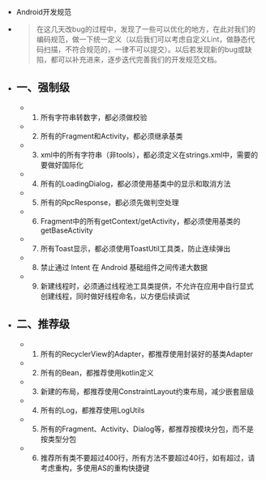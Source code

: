 - Android开发规范
- > 在这几天改bug的过程中，发现了一些可以优化的地方，在此对我们的编码规范，做一下统一定义（以后我们可以考虑自定义Lint，做静态代码扫描，不符合规范的，一律不可以提交）。以后若发现新的bug或缺陷，都可以补充进来，逐步迭代完善我们的开发规范文档。
- ## 一、强制级
	- 1. 所有字符串转数字，都必须做校验
	- 2. 所有的Fragment和Activity，都必须继承基类
	- 3. xml中的所有字符串（非tools），都必须定义在strings.xml中，需要的要做好国际化
	- 4. 所有的LoadingDialog，都必须使用基类中的显示和取消方法
	- 5. 所有的RpcResponse，都必须先做判空处理
	- 6. Fragment中的所有getContext/getActivity，都必须使用基类的getBaseActivity
	- 7. 所有Toast显示，都必须使用ToastUtil工具类，防止连续弹出
	- 8. 禁止通过 Intent 在 Android 基础组件之间传递大数据
	- 9. 新建线程时，必须通过线程池工具类提供，不允许在应用中自行显式创建线程，同时做好线程命名，以方便后续调试
- ## 二、推荐级
	- 1. 所有的RecyclerView的Adapter，都推荐使用封装好的基类Adapter
	- 2. 所有的Bean，都推荐使用kotlin定义
	- 3. 新建的布局，都推荐使用ConstraintLayout约束布局，减少嵌套层级
	- 4. 所有的Log，都推荐使用LogUtils
	- 5. 所有的Fragment、Activity、Dialog等，都推荐按模块分包，而不是按类型分包
	- 6. 推荐所有类不要超过400行，所有方法不要超过40行，如有超过，请考虑重构，多使用AS的重构快捷键